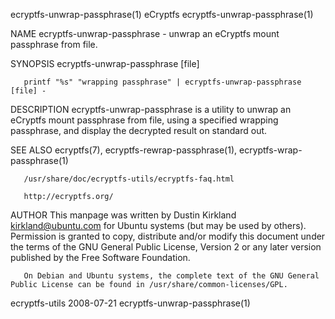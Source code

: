 ecryptfs-unwrap-passphrase(1)                                                            eCryptfs                                                            ecryptfs-unwrap-passphrase(1)

NAME
       ecryptfs-unwrap-passphrase - unwrap an eCryptfs mount passphrase from file.

SYNOPSIS
       ecryptfs-unwrap-passphrase [file]

       printf "%s" "wrapping passphrase" | ecryptfs-unwrap-passphrase [file] -

DESCRIPTION
       ecryptfs-unwrap-passphrase is a utility to unwrap an eCryptfs mount passphrase from file, using a specified wrapping passphrase, and display the decrypted result on standard out.

SEE ALSO
       ecryptfs(7), ecryptfs-rewrap-passphrase(1), ecryptfs-wrap-passphrase(1)

       /usr/share/doc/ecryptfs-utils/ecryptfs-faq.html

       http://ecryptfs.org/

AUTHOR
       This  manpage  was  written  by Dustin Kirkland <kirkland@ubuntu.com> for Ubuntu systems (but may be used by others).  Permission is granted to copy, distribute and/or modify this
       document under the terms of the GNU General Public License, Version 2 or any later version published by the Free Software Foundation.

       On Debian and Ubuntu systems, the complete text of the GNU General Public License can be found in /usr/share/common-licenses/GPL.

ecryptfs-utils                                                                          2008-07-21                                                           ecryptfs-unwrap-passphrase(1)
